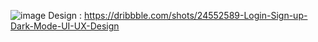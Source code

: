![image](https://github.com/user-attachments/assets/3a4af90e-3930-41e6-91ce-3ad10c4b37b8)
Design : https://dribbble.com/shots/24552589-Login-Sign-up-Dark-Mode-UI-UX-Design


